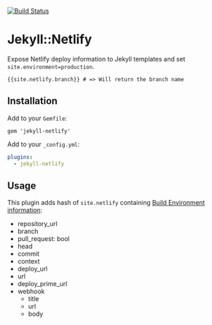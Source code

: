 [![Build Status](https://travis-ci.org/jayvdb/jekyll-netlify.svg?branch=master)](https://travis-ci.org/jayvdb/jekyll-netlify)

# Jekyll::Netlify

Expose Netlify deploy information to Jekyll templates
and set `site.environment=production`.

```
{{site.netlify.branch}} # => Will return the branch name
```

## Installation

Add to your `Gemfile`:

```
gem 'jekyll-netlify'
```

Add to your `_config.yml`:

```yml
plugins:
  - jekyll-netlify
```

## Usage

This plugin adds hash of `site.netlify` containing
[Build Environment information](https://www.netlify.com/docs/continuous-deployment/#build-environment-variables):

- repository_url
- branch
- pull_request: bool
- head
- commit
- context
- deploy_url
- url
- deploy_prime_url
- webhook
  - title
  - url
  - body
